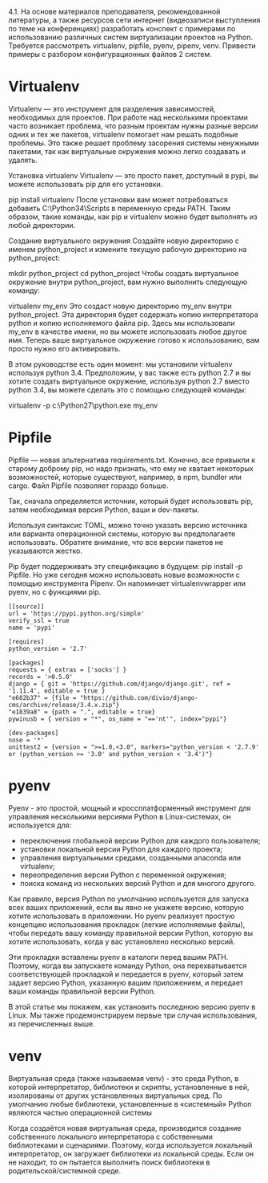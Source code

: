 
4.1. На основе материалов преподавателя, рекомендованной литературы, а также ресурсов сети интернет (видеозаписи выступления по теме на конференциях) разработать конспект с примерами по использованию различных систем виртуализации проектов на Python. Требуется рассмотреть virtualenv, pipfile, pyenv, pipenv, venv. Привести примеры с разбором конфигурационных файлов 2 систем.


# Virtualenv

Virtualenv — это инструмент для разделения зависимостей, необходимых для проектов. При работе над несколькими проектами часто возникает проблема, что разным проектам нужны разные версии одних и тех же пакетов, virtualenv помогает нам решать подобные проблемы. Это также решает проблему засорения системы ненужными пакетами, так как виртуальные окружения можно легко создавать и удалять.

Установка virtualenv
Virtualenv — это просто пакет, доступный в pypi, вы можете использовать pip для его установки.

pip install virtualenv
После установки вам может потребоваться добавить C:\Python34\Scripts в переменную среды PATH. Таким образом, такие команды, как pip и virtualenv можно будет выполнять из любой директории.

Создание виртуального окружения
Создайте новую директорию с именем python_project и измените текущую рабочую директорию на python_project:

mkdir python_project
cd python_project
Чтобы создать виртуальное окружение внутри python_project, вам нужно выполнить следующую команду:

virtualenv my_env
Это создаст новую директорию my_env внутри python_project. Эта директория будет содержать копию интерпретатора python и копию исполняемого файла pip. Здесь мы использовали my_env в качестве имени, но вы можете использовать любое другое имя. Теперь ваше виртуальное окружение готово к использованию, вам просто нужно его активировать.

В этом руководстве есть один момент: мы установили virtualenv используя python 3.4. Предположим, у вас также есть python 2.7 и вы хотите создать виртуальное окружение, используя python 2.7 вместо python 3.4, вы можете сделать это с помощью следующей команды:

virtualenv -p c:\Python27\python.exe my_env

# Pipfile

Pipfile — новая альтернатива requirements.txt. Конечно, все привыкли к старому доброму pip, но надо признать, что ему не хватает некоторых возможностей, которые существуют, например, в npm, bundler или cargo. Файл Pipfile позволяет гораздо больше.

Так, сначала определяется источник, который будет использовать pip, затем необходимая версия Python, ваши и dev-пакеты.

Используя синтаксис TOML, можно точно указать версию источника или варианта операционной системы, которую вы предполагаете использовать. Обратите внимание, что все версии пакетов не указываются жестко.

Pip будет поддерживать эту спецификацию в будущем: pip install -p Pipfile. Но уже сегодня можно использовать новые возможности с помощью инструмента Pipenv. Он напоминает virtualenvwrapper или pyenv, но с функциями pip.

    [[source]]
    url = 'https://pypi.python.org/simple'
    verify_ssl = true
    name = 'pypi'

    [requires]
    python_version = '2.7'

    [packages]
    requests = { extras = ['socks'] }
    records = '>0.5.0'
    django = { git = 'https://github.com/django/django.git', ref = '1.11.4', editable = true }
    "e682b37" = {file = "https://github.com/divio/django-cms/archive/release/3.4.x.zip"}
    "e1839a8" = {path = ".", editable = true}
    pywinusb = { version = "*", os_name = "=='nt'", index="pypi"}

    [dev-packages]
    nose = '*'
    unittest2 = {version = ">=1.0,<3.0", markers="python_version < '2.7.9' or (python_version >= '3.0' and python_version < '3.4')"}

# pyenv

Pyenv - это простой, мощный и кроссплатформенный инструмент для управления несколькими версиями Python в Linux-системах, он используется для:

- переключения глобальной версии Python для каждого пользователя;
- установки локальной версии Python для каждого проекта;
- управления виртуальными средами, созданными anaconda или virtualenv;
- переопределения версии Python с переменной окружения;
- поиска команд из нескольких версий Python и для многого другого.

Как правило, версия Python по умолчанию используется для запуска всех ваших приложений, если вы явно не укажете версию, которую хотите использовать в приложении. Но pyenv реализует простую концепцию использования прокладок (легкие исполняемые файлы), чтобы передать вашу команду правильной версии Python, которую вы хотите использовать, когда у вас установлено несколько версий.

Эти прокладки вставлены pyenv в каталоги перед вашим PATH. Поэтому, когда вы запускаете команду Python, она перехватывается соответствующей прокладкой и передается в pyenv, который затем задает версию Python, указанную вашим приложением, и передает ваши команды правильной версии Python.

В этой статье мы покажем, как установить последнюю версию pyenv в Linux. Мы также продемонстрируем первые три случая использования, из перечисленных выше.

# venv

Виртуальная среда (также называемая venv) - это среда Python, в которой интерпретатор, библиотеки и скрипты, установленные в ней, изолированы от других установленных виртуальных сред. По умолчанию любые библиотеки, установленные в «системный» Python являются частью операционной системы

Когда создаётся новая виртуальная среда, производится создание собственного локального интерпретатора с собственными библиотеками и сценариями. Поэтому, когда используется локальный интерпретатор, он загружает библиотеки из локальной среды. Если он не находит, то он пытается выполнить поиск библиотеки в родительской/системной среде.
